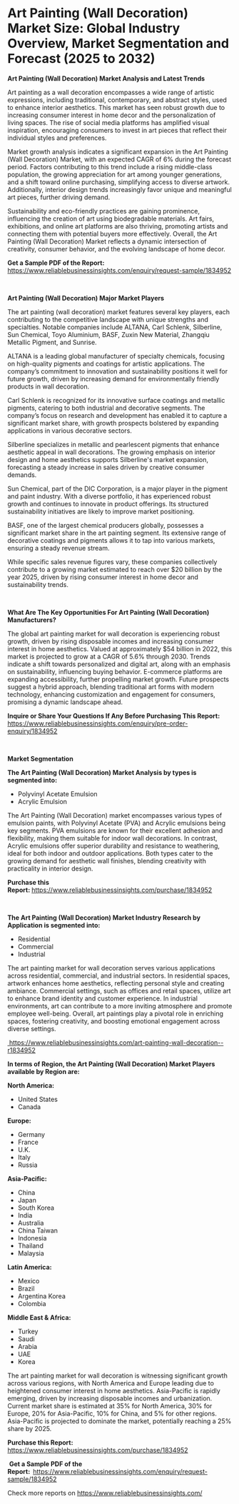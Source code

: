<p><h1>Art Painting (Wall Decoration) Market Size: Global Industry Overview, Market Segmentation and Forecast (2025 to 2032)</h1></p><p><strong>Art Painting (Wall Decoration) Market Analysis and Latest Trends</strong></p>
<p><p>Art painting as a wall decoration encompasses a wide range of artistic expressions, including traditional, contemporary, and abstract styles, used to enhance interior aesthetics. This market has seen robust growth due to increasing consumer interest in home decor and the personalization of living spaces. The rise of social media platforms has amplified visual inspiration, encouraging consumers to invest in art pieces that reflect their individual styles and preferences.</p><p>Market growth analysis indicates a significant expansion in the Art Painting (Wall Decoration) Market, with an expected CAGR of 6% during the forecast period. Factors contributing to this trend include a rising middle-class population, the growing appreciation for art among younger generations, and a shift toward online purchasing, simplifying access to diverse artwork. Additionally, interior design trends increasingly favor unique and meaningful art pieces, further driving demand.</p><p>Sustainability and eco-friendly practices are gaining prominence, influencing the creation of art using biodegradable materials. Art fairs, exhibitions, and online art platforms are also thriving, promoting artists and connecting them with potential buyers more effectively. Overall, the Art Painting (Wall Decoration) Market reflects a dynamic intersection of creativity, consumer behavior, and the evolving landscape of home decor.</p></p>
<p><strong>Get a Sample PDF of the Report:&nbsp;</strong> <a href="https://www.reliablebusinessinsights.com/enquiry/request-sample/1834952?utm_campaign=3545&utm_medium=2&utm_source=Github&utm_content=ia&utm_term=26032025&utm_id=art-painting-wall-decoration">https://www.reliablebusinessinsights.com/enquiry/request-sample/1834952</a></p>
<p>&nbsp;</p>
<p><strong>Art Painting (Wall Decoration) Major Market Players</strong></p>
<p><p>The art painting (wall decoration) market features several key players, each contributing to the competitive landscape with unique strengths and specialties. Notable companies include ALTANA, Carl Schlenk, Silberline, Sun Chemical, Toyo Aluminium, BASF, Zuxin New Material, Zhangqiu Metallic Pigment, and Sunrise. </p><p>ALTANA is a leading global manufacturer of specialty chemicals, focusing on high-quality pigments and coatings for artistic applications. The company’s commitment to innovation and sustainability positions it well for future growth, driven by increasing demand for environmentally friendly products in wall decoration.</p><p>Carl Schlenk is recognized for its innovative surface coatings and metallic pigments, catering to both industrial and decorative segments. The company’s focus on research and development has enabled it to capture a significant market share, with growth prospects bolstered by expanding applications in various decorative sectors.</p><p>Silberline specializes in metallic and pearlescent pigments that enhance aesthetic appeal in wall decorations. The growing emphasis on interior design and home aesthetics supports Silberline's market expansion, forecasting a steady increase in sales driven by creative consumer demands.</p><p>Sun Chemical, part of the DIC Corporation, is a major player in the pigment and paint industry. With a diverse portfolio, it has experienced robust growth and continues to innovate in product offerings. Its structured sustainability initiatives are likely to improve market positioning.</p><p>BASF, one of the largest chemical producers globally, possesses a significant market share in the art painting segment. Its extensive range of decorative coatings and pigments allows it to tap into various markets, ensuring a steady revenue stream.</p><p>While specific sales revenue figures vary, these companies collectively contribute to a growing market estimated to reach over $20 billion by the year 2025, driven by rising consumer interest in home decor and sustainability trends.</p></p>
<p>&nbsp;</p>
<p><strong>What Are The Key Opportunities For Art Painting (Wall Decoration) Manufacturers?</strong></p>
<p><p>The global art painting market for wall decoration is experiencing robust growth, driven by rising disposable incomes and increasing consumer interest in home aesthetics. Valued at approximately $54 billion in 2022, this market is projected to grow at a CAGR of 5.6% through 2030. Trends indicate a shift towards personalized and digital art, along with an emphasis on sustainability, influencing buying behavior. E-commerce platforms are expanding accessibility, further propelling market growth. Future prospects suggest a hybrid approach, blending traditional art forms with modern technology, enhancing customization and engagement for consumers, promising a dynamic landscape ahead.</p></p>
<p><strong>Inquire or Share Your Questions If Any Before Purchasing This Report:</strong> <a href="https://www.reliablebusinessinsights.com/enquiry/pre-order-enquiry/1834952?utm_campaign=3545&utm_medium=2&utm_source=Github&utm_content=ia&utm_term=26032025&utm_id=art-painting-wall-decoration">https://www.reliablebusinessinsights.com/enquiry/pre-order-enquiry/1834952</a></p>
<p>&nbsp;</p>
<p><strong>Market Segmentation</strong></p>
<p><strong>The Art Painting (Wall Decoration) Market Analysis by types is segmented into:</strong></p>
<p><ul><li>Polyvinyl Acetate Emulsion</li><li>Acrylic Emulsion</li></ul></p>
<p><p>The Art Painting (Wall Decoration) market encompasses various types of emulsion paints, with Polyvinyl Acetate (PVA) and Acrylic emulsions being key segments. PVA emulsions are known for their excellent adhesion and flexibility, making them suitable for indoor wall decorations. In contrast, Acrylic emulsions offer superior durability and resistance to weathering, ideal for both indoor and outdoor applications. Both types cater to the growing demand for aesthetic wall finishes, blending creativity with practicality in interior design.</p></p>
<p><strong>Purchase this Report:&nbsp;</strong><a href="https://www.reliablebusinessinsights.com/purchase/1834952?utm_campaign=3545&utm_medium=2&utm_source=Github&utm_content=ia&utm_term=26032025&utm_id=art-painting-wall-decoration">https://www.reliablebusinessinsights.com/purchase/1834952</a></p>
<p>&nbsp;</p>
<p><strong>The Art Painting (Wall Decoration) Market Industry Research by Application is segmented into:</strong></p>
<p><ul><li>Residential</li><li>Commercial</li><li>Industrial</li></ul></p>
<p><p>The art painting market for wall decoration serves various applications across residential, commercial, and industrial sectors. In residential spaces, artwork enhances home aesthetics, reflecting personal style and creating ambiance. Commercial settings, such as offices and retail spaces, utilize art to enhance brand identity and customer experience. In industrial environments, art can contribute to a more inviting atmosphere and promote employee well-being. Overall, art paintings play a pivotal role in enriching spaces, fostering creativity, and boosting emotional engagement across diverse settings.</p></p>
<p><a href="https://www.reliablebusinessinsights.com/art-painting-wall-decoration--r1834952?utm_campaign=3545&utm_medium=2&utm_source=Github&utm_content=ia&utm_term=26032025&utm_id=art-painting-wall-decoration">&nbsp;https://www.reliablebusinessinsights.com/art-painting-wall-decoration--r1834952</a></p>
<p><strong>In terms of Region, the Art Painting (Wall Decoration) Market Players available by Region are:</strong></p>
<p>
    <p> <strong> North America: </strong>
        <ul>
            <li>United States</li>
            <li>Canada</li>
        </ul>
        </p> 
    <p> <strong> Europe: </strong>
        <ul>
            <li>Germany</li>
            <li>France</li>
            <li>U.K.</li>
            <li>Italy</li>
            <li>Russia</li>
        </ul>
        </p> 
    <p> <strong> Asia-Pacific: </strong>
        <ul>
            <li>China</li>
            <li>Japan</li>
            <li>South Korea</li>
            <li>India</li>
            <li>Australia</li>
            <li>China Taiwan</li>
            <li>Indonesia</li>
            <li>Thailand</li>
            <li>Malaysia</li>
        </ul>
        </p> 
    <p> <strong> Latin America: </strong>
        <ul>
            <li>Mexico</li>
            <li>Brazil</li>
            <li>Argentina Korea</li>
            <li>Colombia</li>
        </ul>
        </p> 
    <p> <strong> Middle East & Africa: </strong>
        <ul>
            <li>Turkey</li>
            <li>Saudi</li>
            <li>Arabia</li>
            <li>UAE</li>
            <li>Korea</li>
        </ul>
    </p>
    </p>
<p><p>The art painting market for wall decoration is witnessing significant growth across various regions, with North America and Europe leading due to heightened consumer interest in home aesthetics. Asia-Pacific is rapidly emerging, driven by increasing disposable incomes and urbanization. Current market share is estimated at 35% for North America, 30% for Europe, 20% for Asia-Pacific, 10% for China, and 5% for other regions. Asia-Pacific is projected to dominate the market, potentially reaching a 25% share by 2025.</p></p>
<p><strong>Purchase this Report: </strong><a href="https://www.reliablebusinessinsights.com/purchase/1834952?utm_campaign=3545&utm_medium=2&utm_source=Github&utm_content=ia&utm_term=26032025&utm_id=art-painting-wall-decoration">https://www.reliablebusinessinsights.com/purchase/1834952</a></p>
<p>&nbsp;<strong>Get a Sample PDF of the Report:&nbsp;&nbsp;</strong><a href="https://www.reliablebusinessinsights.com/enquiry/request-sample/1834952?utm_campaign=3545&utm_medium=2&utm_source=Github&utm_content=ia&utm_term=26032025&utm_id=art-painting-wall-decoration">https://www.reliablebusinessinsights.com/enquiry/request-sample/1834952</a></p>
<p><strong></strong></p>
<p>Check more reports on <a href="https://www.reliablebusinessinsights.com/?utm_campaign=3545&utm_medium=2&utm_source=Github&utm_content=ia&utm_term=26032025&utm_id=art-painting-wall-decoration">https://www.reliablebusinessinsights.com/</a></p>